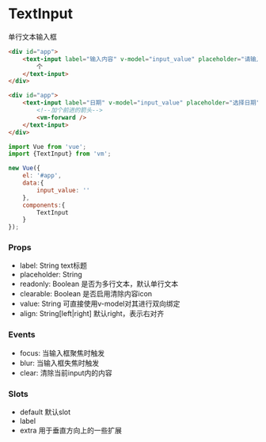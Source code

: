 TextInput
==================
单行文本输入框

```html
<div id="app">
    <text-input label="输入内容" v-model="input_value" placeholder="请输入购买数量">
    	个
    </text-input>
</div>
```

```html
<div id="app">
    <text-input label="日期" v-model="input_value" placeholder="选择日期">
    	<!--加个前进的箭头-->
    	<vm-forward />
    </text-input>
</div>
```

```js
import Vue from 'vue';
import {TextInput} from 'vm';

new Vue({
    el: '#app',
    data:{
        input_value: ''
    },
    components:{
        TextInput
    }
});
```

### Props

* label: String text标题
* placeholder: String 
* readonly: Boolean 是否为多行文本，默认单行文本
* clearable: Boolean 是否启用清除内容icon
* value: String 可直接使用v-model对其进行双向绑定
* align: String[left|right] 默认right，表示右对齐

### Events

* focus: 当输入框聚焦时触发
* blur: 当输入框失焦时触发
* clear: 清除当前input内的内容

### Slots

* default 默认slot
* label
* extra 用于垂直方向上的一些扩展